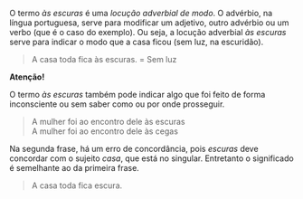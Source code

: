 O termo *às escuras* é uma *locução adverbial de modo*. O advérbio, na língua portuguesa, serve para modificar um adjetivo, outro advérbio ou um verbo (que é o caso do exemplo). Ou seja, a locução adverbial *às escuras* serve para indicar o modo que a casa ficou (sem luz, na escuridão).

 > A casa toda fica às escuras. = Sem luz

**Atenção!**

O termo *às escuras* também pode indicar algo que foi feito de forma inconsciente ou sem saber como ou por onde prosseguir.

 > A mulher foi ao encontro dele às escuras<br>
 > A mulher foi ao encontro dele às cegas

Na segunda frase, há um erro de concordância, pois *escuras* deve concordar com o sujeito *casa*, que está no singular. Entretanto o significado é semelhante ao da primeira frase.

 > A casa toda fica escura.
